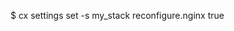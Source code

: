 <!-- layout:code post: getting-started-with-manifest-files_what-is-cors? -->


$ cx settings set -s my_stack reconfigure.nginx true
